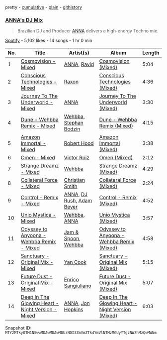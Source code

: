 pretty - [cumulative](/playlists/cumulative/37i9dQZF1DWSXhGIsh9lqr.md) - [plain](/playlists/plain/37i9dQZF1DWSXhGIsh9lqr) - [githistory](https://github.githistory.xyz/mackorone/spotify-playlist-archive/blob/main/playlists/plain/37i9dQZF1DWSXhGIsh9lqr)

### [ANNA's DJ Mix](https://open.spotify.com/playlist/37i9dQZF1DWSXhGIsh9lqr)

> Brazilian DJ and Producer <a href="spotify:artist:3wkaDi2HJV3eCaBJ4iH6om">ANNA</a> delivers a high\-energy Techno mix.

[Spotify](https://open.spotify.com/user/spotify) - 5,102 likes - 14 songs - 1 hr 0 min

| No. | Title | Artist(s) | Album | Length |
|---|---|---|---|---|
| 1 | [Cosmovision \- Mixed](https://open.spotify.com/track/73dxvs22dk2mX13YNjTPzZ) | [ANNA](https://open.spotify.com/artist/3wkaDi2HJV3eCaBJ4iH6om), [Ravid](https://open.spotify.com/artist/0skRhVJnuKDMGoLkqr1MAL) | [Cosmovision \(Mixed\)](https://open.spotify.com/album/34CVpD8983KMrh2EnzBsIG) | 5:04 |
| 2 | [Conscious Technologies \- Mixed](https://open.spotify.com/track/7ihdnVxIGwkSVQ2C63o79R) | [Raxon](https://open.spotify.com/artist/6gp9WP1OleU89x2gF9w2ID) | [Conscious Technologies \(Mixed\)](https://open.spotify.com/album/1xR77KeODWVVJIaBALoCTc) | 4:36 |
| 3 | [Journey To The Underworld \- Mixed](https://open.spotify.com/track/3GIRj82gjYlfv0qntob5Zk) | [ANNA](https://open.spotify.com/artist/3wkaDi2HJV3eCaBJ4iH6om) | [Journey To The Underworld \(Mixed\)](https://open.spotify.com/album/49jdXhXpwe5r3tnHxh4DyZ) | 3:30 |
| 4 | [Dune \- Wehbba Remix \- Mixed](https://open.spotify.com/track/5JaUpjfZfyZHGdbcleGzdF) | [Wehbba](https://open.spotify.com/artist/2UzAShzs3DO53bSZqvf8Ri), [Stephan Bodzin](https://open.spotify.com/artist/2nq2BeSbzExGAv3Y4HgUf7) | [Dune \- Wehbba Remix \(Mixed\)](https://open.spotify.com/album/0YW7nMPuKhyTNalhNyRa1T) | 4:15 |
| 5 | [Amazon Immortal \- Mixed](https://open.spotify.com/track/2gy76lDVBPnRDQv90SJx0A) | [Robert Hood](https://open.spotify.com/artist/5ipQlfnpRCtyOuhYqvPvQ8) | [Amazon Immortal \(Mixed\)](https://open.spotify.com/album/7GwsgvqoT610IlIdxtVDBY) | 3:38 |
| 6 | [Omen \- Mixed](https://open.spotify.com/track/6Nx9wakWKENtOo4JiVTrJD) | [Victor Ruiz](https://open.spotify.com/artist/0xgdNNa5mIbnJKp8AG8S4z) | [Omen \(Mixed\)](https://open.spotify.com/album/0gNOYxJK4MZhMhK3SJS8e2) | 2:12 |
| 7 | [Strange Dreamz \- Mixed](https://open.spotify.com/track/6CD2ZQKfzlXHa1WlIETbLi) | [Wehbba](https://open.spotify.com/artist/2UzAShzs3DO53bSZqvf8Ri) | [Strange Dreamz \(Mixed\)](https://open.spotify.com/album/4RxiFPUWwEREwmzJOTJqnM) | 4:29 |
| 8 | [Collateral Force \- Mixed](https://open.spotify.com/track/0W3bm32RMHMtFpqSN88B4O) | [Christian Smith](https://open.spotify.com/artist/0Z2EpubIhxnq4B6PV0I8n3) | [Collateral Force \(Mixed\)](https://open.spotify.com/album/0eVR56wNMD0BuapTGcDlME) | 2:24 |
| 9 | [Control \- Remix \- Mixed](https://open.spotify.com/track/0NoVbCq1LNMMjjf6Vn6OUu) | [ANNA](https://open.spotify.com/artist/3wkaDi2HJV3eCaBJ4iH6om), [DJ Rush](https://open.spotify.com/artist/6gBmUpKvNYtnQTSLK5vwS5), [Adam Beyer](https://open.spotify.com/artist/1btv9qmIpbp7q1ixCYNdHu) | [Control \- Remix \(Mixed\)](https://open.spotify.com/album/5Pej6LN1eqLDfgaOO6aoF6) | 4:52 |
| 10 | [Unio Mystica \- Mixed](https://open.spotify.com/track/0aurWoJm52smvZS99qyYRG) | [Wehbba](https://open.spotify.com/artist/2UzAShzs3DO53bSZqvf8Ri), [ANNA](https://open.spotify.com/artist/7K80yOTC0Id95gRaOxDG5u) | [Unio Mystica \(Mixed\)](https://open.spotify.com/album/76IrlSb1sSUzFbTXiiWEyA) | 3:57 |
| 11 | [Odyssey to Anyoona \- Wehbba Remix \- Mixed](https://open.spotify.com/track/38ofLnJdXW2TfzdTUc6my3) | [Jam & Spoon](https://open.spotify.com/artist/2MIKLLJyOv1o5u49KRbfH7), [Wehbba](https://open.spotify.com/artist/2UzAShzs3DO53bSZqvf8Ri) | [Odyssey to Anyoona \- Wehbba Remix \(Mixed\)](https://open.spotify.com/album/48sSJci1LjsruthLlky8W8) | 4:58 |
| 12 | [Sanctuary \- Original Mix \- Mixed](https://open.spotify.com/track/1aU5o5KT0N5s0zCOsp22fy) | [Yan Cook](https://open.spotify.com/artist/7b85knFTqgPmQmbUt77rYy) | [Sanctuary \- Original Mix \(Mixed\)](https://open.spotify.com/album/6PBDsiny87BK4nMQ1kkwEF) | 5:15 |
| 13 | [Future Dust \- Original Mix \- Mixed](https://open.spotify.com/track/0Ex80abikpbot0Mp6tsQjm) | [Enrico Sangiuliano](https://open.spotify.com/artist/1u7DsNFbakULvxnDGtMm90) | [Future Dust \- Original Mix \(Mixed\)](https://open.spotify.com/album/0ECUwhDidljdNR3yCM60AH) | 5:07 |
| 14 | [Deep In The Glowing Heart \- Night Version \- Mixed](https://open.spotify.com/track/5EOQWJcL9PrrAyEV2jjacK) | [ANNA](https://open.spotify.com/artist/3wkaDi2HJV3eCaBJ4iH6om), [Jon Hopkins](https://open.spotify.com/artist/7yxi31szvlbwvKq9dYOmFI) | [Deep In The Glowing Heart \- Night Version \(Mixed\)](https://open.spotify.com/album/1Y0wOI8u1XHEyxgE3oV8TD) | 6:03 |

Snapshot ID: `MTY2MTkyOTM1NSwwMDAwMDAwMDUzNDI3ZmVmZTk4YmVlNTMzMGUyYTgzNWZhMzQwMWNm`
